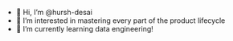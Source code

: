 - 👋 Hi, I’m @hursh-desai
- 👀 I’m interested in mastering every part of the product lifecycle
- 🌱 I’m currently learning data engineering!

<!---
hursh-desai/hursh-desai is a ✨ special ✨ repository because its `README.md` (this file) appears on your GitHub profile.
You can click the Preview link to take a look at your changes.
--->
